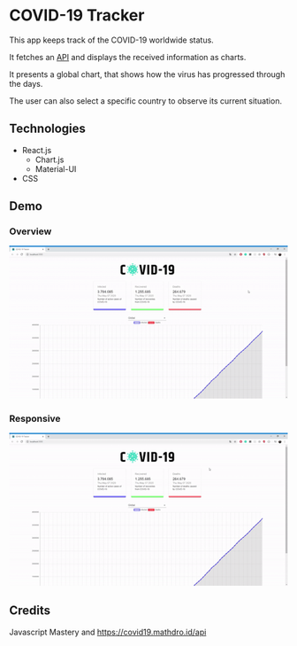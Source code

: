 # COVID-19 Tracker
This app keeps track of the COVID-19 worldwide status. 

It fetches an [API](https://covid19.mathdro.id/api) and displays the received information as charts.

It presents a global chart, that shows how the virus has progressed through the days.

The user can also select a specific country to observe its current situation.

## Technologies
* React.js
  * Chart.js
  * Material-UI
* CSS

## Demo
### Overview
![Usage](https://github.com/malvesbertoni/covid19-tracker/blob/master/public/functionalityGif.gif)

### Responsive
![Responsive](https://github.com/malvesbertoni/covid19-tracker/blob/master/public/responsiveGif.gif)

## Credits
Javascript Mastery and https://covid19.mathdro.id/api
